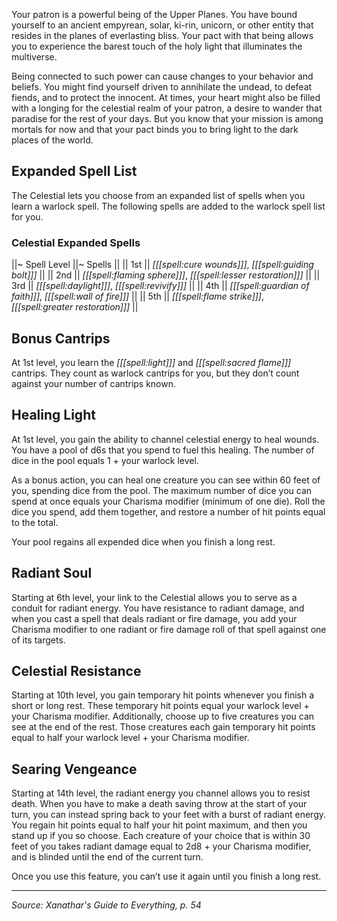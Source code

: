 Your patron is a powerful being of the Upper Planes. You have bound yourself to an ancient empyrean, solar, ki-rin, unicorn, or other entity that resides in the planes of everlasting bliss. Your pact with that being allows you to experience the barest touch of the holy light that illuminates the multiverse.

Being connected to such power can cause changes to your behavior and beliefs. You might find yourself driven to annihilate the undead, to defeat fiends, and to protect the innocent. At times, your heart might also be filled with a longing for the celestial realm of your patron, a desire to wander that paradise for the rest of your days. But you know that your mission is among mortals for now and that your pact binds you to bring light to the dark places of the world.

## Expanded Spell List

The Celestial lets you choose from an expanded list of spells when you learn a warlock spell. The following spells are added to the warlock spell list for you.

### Celestial Expanded Spells

||~ Spell Level ||~ Spells ||
|| 1st || _[[[spell:cure wounds]]]_, _[[[spell:guiding bolt]]]_ ||
|| 2nd || _[[[spell:flaming sphere]]]_, _[[[spell:lesser restoration]]]_ ||
|| 3rd || _[[[spell:daylight]]]_, _[[[spell:revivify]]]_ ||
|| 4th || _[[[spell:guardian of faith]]]_, _[[[spell:wall of fire]]]_ ||
|| 5th || _[[[spell:flame strike]]]_, _[[[spell:greater restoration]]]_ ||

## Bonus Cantrips

At 1st level, you learn the _[[[spell:light]]]_ and _[[[spell:sacred flame]]]_ cantrips. They count as warlock cantrips for you, but they don’t count against your number of cantrips known.

## Healing Light

At 1st level, you gain the ability to channel celestial energy to heal wounds. You have a pool of d6s that you spend to fuel this healing. The number of dice in the pool equals 1 + your warlock level.

As a bonus action, you can heal one creature you can see within 60 feet of you, spending dice from the pool. The maximum number of dice you can spend at once equals your Charisma modifier (minimum of one die). Roll the dice you spend, add them together, and restore a number of hit points equal to the total.

Your pool regains all expended dice when you finish a long rest.

## Radiant Soul

Starting at 6th level, your link to the Celestial allows you to serve as a conduit for radiant energy. You have resistance to radiant damage, and when you cast a spell that deals radiant or fire damage, you add your Charisma modifier to one radiant or fire damage roll of that spell against one of its targets.

## Celestial Resistance

Starting at 10th level, you gain temporary hit points whenever you finish a short or long rest. These temporary hit points equal your warlock level + your Charisma modifier. Additionally, choose up to five creatures you can see at the end of the rest. Those creatures each gain temporary hit points equal to half your warlock level + your Charisma modifier.

## Searing Vengeance

Starting at 14th level, the radiant energy you channel allows you to resist death. When you have to make a death saving throw at the start of your turn, you can instead spring back to your feet with a burst of radiant energy. You regain hit points equal to half your hit point maximum, and then you stand up if you so choose. Each creature of your choice that is within 30 feet of you takes radiant damage equal to 2d8 + your Charisma modifier, and is blinded until the end of the current turn.

Once you use this feature, you can’t use it again until you finish a long rest.

----

*Source: Xanathar's Guide to Everything, p. 54*
